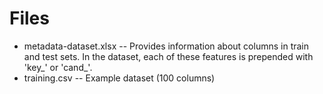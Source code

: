 # Files

- metadata-dataset.xlsx
-- Provides information about columns in train and test sets. In the dataset, each of these features is prepended with 'key_' or 'cand_'.
- training.csv
-- Example dataset (100 columns)
